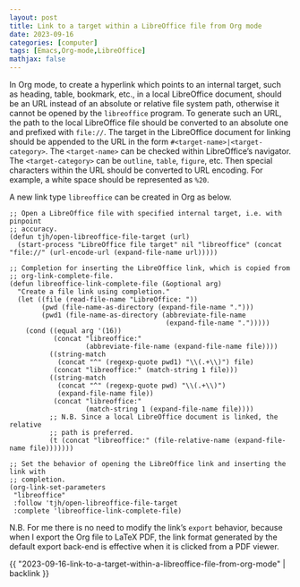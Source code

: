 ```yaml
---
layout: post
title: Link to a target within a LibreOffice file from Org mode
date: 2023-09-16
categories: [computer]
tags: [Emacs,Org-mode,LibreOffice]
mathjax: false
---
```


In Org mode, to create a hyperlink which points to an internal target, such as heading, table, bookmark, etc., in a local LibreOffice document, should be an URL instead of an absolute or relative file system path, otherwise it cannot be opened by the `libreoffice` program. To generate such an URL, the path to the local LibreOffice file should be converted to an absolute one and prefixed with `file://`. The target in the LibreOffice document for linking should be appended to the URL in the form `#<target-name>|<target-category>`. The `<target-name>` can be checked within LibreOffice&rsquo;s navigator. The `<target-category>` can be `outline`, `table`, `figure`, etc. Then special characters within the URL should be converted to URL encoding. For example, a white space should be represented as `%20`.

A new link type `libreoffice` can be created in Org as below.

```elisp
;; Open a LibreOffice file with specified internal target, i.e. with pinpoint
;; accuracy.
(defun tjh/open-libreoffice-file-target (url)
  (start-process "LibreOffice file target" nil "libreoffice" (concat "file://" (url-encode-url (expand-file-name url)))))

;; Completion for inserting the LibreOffice link, which is copied from
;; org-link-complete-file.
(defun libreoffice-link-complete-file (&optional arg)
  "Create a file link using completion."
  (let ((file (read-file-name "LibreOffice: "))
        (pwd (file-name-as-directory (expand-file-name ".")))
        (pwd1 (file-name-as-directory (abbreviate-file-name
                                       (expand-file-name ".")))))
    (cond ((equal arg '(16))
           (concat "libreoffice:"
                   (abbreviate-file-name (expand-file-name file))))
          ((string-match
            (concat "^" (regexp-quote pwd1) "\\(.+\\)") file)
           (concat "libreoffice:" (match-string 1 file)))
          ((string-match
            (concat "^" (regexp-quote pwd) "\\(.+\\)")
            (expand-file-name file))
           (concat "libreoffice:"
                   (match-string 1 (expand-file-name file))))
          ;; N.B. Since a local LibreOffice document is linked, the relative
          ;; path is preferred.
          (t (concat "libreoffice:" (file-relative-name (expand-file-name file)))))))

;; Set the behavior of opening the LibreOffice link and inserting the link with
;; completion.
(org-link-set-parameters
 "libreoffice"
 :follow 'tjh/open-libreoffice-file-target
 :complete 'libreoffice-link-complete-file)
```

N.B. For me there is no need to modify the link&rsquo;s `export` behavior, because when I export the Org file to LaTeX PDF, the link format generated by the default export back-end is effective when it is clicked from a PDF viewer.

{{ "2023-09-16-link-to-a-target-within-a-libreoffice-file-from-org-mode" | backlink }}
